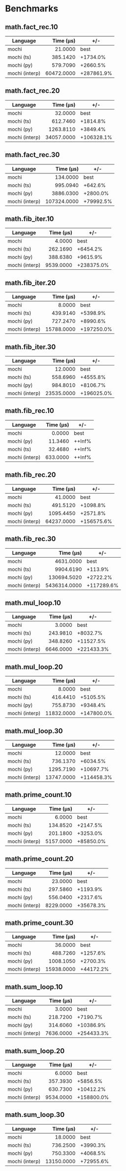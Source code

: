 # Benchmarks

## math.fact_rec.10
| Language | Time (µs) | +/- |
| --- | ---: | --- |
| mochi | 21.0000 | best |
| mochi (ts) | 385.1420 | +1734.0% |
| mochi (py) | 579.7090 | +2660.5% |
| mochi (interp) | 60472.0000 | +287861.9% |

## math.fact_rec.20
| Language | Time (µs) | +/- |
| --- | ---: | --- |
| mochi | 32.0000 | best |
| mochi (ts) | 612.7460 | +1814.8% |
| mochi (py) | 1263.8110 | +3849.4% |
| mochi (interp) | 34057.0000 | +106328.1% |

## math.fact_rec.30
| Language | Time (µs) | +/- |
| --- | ---: | --- |
| mochi | 134.0000 | best |
| mochi (ts) | 995.0940 | +642.6% |
| mochi (py) | 3886.0300 | +2800.0% |
| mochi (interp) | 107324.0000 | +79992.5% |

## math.fib_iter.10
| Language | Time (µs) | +/- |
| --- | ---: | --- |
| mochi | 4.0000 | best |
| mochi (ts) | 262.1690 | +6454.2% |
| mochi (py) | 388.6380 | +9615.9% |
| mochi (interp) | 9539.0000 | +238375.0% |

## math.fib_iter.20
| Language | Time (µs) | +/- |
| --- | ---: | --- |
| mochi | 8.0000 | best |
| mochi (ts) | 439.9140 | +5398.9% |
| mochi (py) | 727.2470 | +8990.6% |
| mochi (interp) | 15788.0000 | +197250.0% |

## math.fib_iter.30
| Language | Time (µs) | +/- |
| --- | ---: | --- |
| mochi | 12.0000 | best |
| mochi (ts) | 558.6960 | +4555.8% |
| mochi (py) | 984.8010 | +8106.7% |
| mochi (interp) | 23535.0000 | +196025.0% |

## math.fib_rec.10
| Language | Time (µs) | +/- |
| --- | ---: | --- |
| mochi | 0.0000 | best |
| mochi (py) | 11.3460 | ++Inf% |
| mochi (ts) | 32.4680 | ++Inf% |
| mochi (interp) | 633.0000 | ++Inf% |

## math.fib_rec.20
| Language | Time (µs) | +/- |
| --- | ---: | --- |
| mochi | 41.0000 | best |
| mochi (ts) | 491.5120 | +1098.8% |
| mochi (py) | 1095.4450 | +2571.8% |
| mochi (interp) | 64237.0000 | +156575.6% |

## math.fib_rec.30
| Language | Time (µs) | +/- |
| --- | ---: | --- |
| mochi | 4631.0000 | best |
| mochi (ts) | 9904.6190 | +113.9% |
| mochi (py) | 130694.5020 | +2722.2% |
| mochi (interp) | 5436314.0000 | +117289.6% |

## math.mul_loop.10
| Language | Time (µs) | +/- |
| --- | ---: | --- |
| mochi | 3.0000 | best |
| mochi (ts) | 243.9810 | +8032.7% |
| mochi (py) | 348.8260 | +11527.5% |
| mochi (interp) | 6646.0000 | +221433.3% |

## math.mul_loop.20
| Language | Time (µs) | +/- |
| --- | ---: | --- |
| mochi | 8.0000 | best |
| mochi (ts) | 416.4410 | +5105.5% |
| mochi (py) | 755.8730 | +9348.4% |
| mochi (interp) | 11832.0000 | +147800.0% |

## math.mul_loop.30
| Language | Time (µs) | +/- |
| --- | ---: | --- |
| mochi | 12.0000 | best |
| mochi (ts) | 736.1370 | +6034.5% |
| mochi (py) | 1295.7190 | +10697.7% |
| mochi (interp) | 13747.0000 | +114458.3% |

## math.prime_count.10
| Language | Time (µs) | +/- |
| --- | ---: | --- |
| mochi | 6.0000 | best |
| mochi (ts) | 134.8520 | +2147.5% |
| mochi (py) | 201.1800 | +3253.0% |
| mochi (interp) | 5157.0000 | +85850.0% |

## math.prime_count.20
| Language | Time (µs) | +/- |
| --- | ---: | --- |
| mochi | 23.0000 | best |
| mochi (ts) | 297.5860 | +1193.9% |
| mochi (py) | 556.0400 | +2317.6% |
| mochi (interp) | 8229.0000 | +35678.3% |

## math.prime_count.30
| Language | Time (µs) | +/- |
| --- | ---: | --- |
| mochi | 36.0000 | best |
| mochi (ts) | 488.7260 | +1257.6% |
| mochi (py) | 1008.1050 | +2700.3% |
| mochi (interp) | 15938.0000 | +44172.2% |

## math.sum_loop.10
| Language | Time (µs) | +/- |
| --- | ---: | --- |
| mochi | 3.0000 | best |
| mochi (ts) | 218.7200 | +7190.7% |
| mochi (py) | 314.6060 | +10386.9% |
| mochi (interp) | 7636.0000 | +254433.3% |

## math.sum_loop.20
| Language | Time (µs) | +/- |
| --- | ---: | --- |
| mochi | 6.0000 | best |
| mochi (ts) | 357.3930 | +5856.5% |
| mochi (py) | 630.7300 | +10412.2% |
| mochi (interp) | 9534.0000 | +158800.0% |

## math.sum_loop.30
| Language | Time (µs) | +/- |
| --- | ---: | --- |
| mochi | 18.0000 | best |
| mochi (ts) | 736.2500 | +3990.3% |
| mochi (py) | 750.3300 | +4068.5% |
| mochi (interp) | 13150.0000 | +72955.6% |

